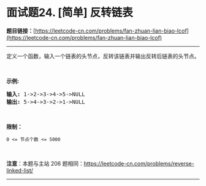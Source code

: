 # 面试题24. [简单] 反转链表

**题目链接：**[https://leetcode-cn.com/problems/fan-zhuan-lian-biao-lcof](https://leetcode-cn.com/problems/fan-zhuan-lian-biao-lcof)

---

<div class="content__1Y2H">
 <div class="notranslate">
  <p>定义一个函数，输入一个链表的头节点，反转该链表并输出反转后链表的头节点。</p> 
  <p>&nbsp;</p> 
  <p><strong>示例:</strong></p> 
  <pre class="language-text"><strong>输入:</strong> 1-&gt;2-&gt;3-&gt;4-&gt;5-&gt;NULL
<strong>输出:</strong> 5-&gt;4-&gt;3-&gt;2-&gt;1-&gt;NULL</pre> 
  <p>&nbsp;</p> 
  <p><strong>限制：</strong></p> 
  <p><code>0 &lt;= 节点个数 &lt;= 5000</code></p> 
  <p>&nbsp;</p> 
  <p><strong>注意</strong>：本题与主站 206 题相同：<a href="https://leetcode-cn.com/problems/reverse-linked-list/">https://leetcode-cn.com/problems/reverse-linked-list/</a></p> 
 </div>
</div>

---

```

```